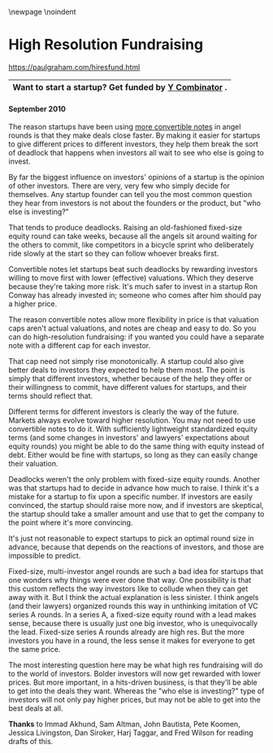\newpage
\noindent

High Resolution Fundraising
===========================


  

<https://paulgraham.com/hiresfund.html>
  




| **Want to start a startup?**   Get funded by  [Y Combinator](http://ycombinator.com/apply.html)   . |
| --- |


#### September 2010


  

  

 The reason startups have been using
 [more convertible notes](http://twitter.com/paulg/status/22319113993) 
 in angel
rounds is that they make deals close faster. By making it easier
for startups to give different prices to different investors, they
help them break the sort of deadlock that happens when investors
all wait to see who else is going to invest.
   

  

 By far the biggest influence on investors' opinions of a startup
is the opinion of other investors. There are very, very few who
simply decide for themselves. Any startup founder can tell you the
most common question they hear from investors is not about the
founders or the product, but "who else is investing?"
   

  

 That tends to produce deadlocks. Raising an old\-fashioned 
fixed\-size equity round can take weeks, because all the angels sit around
waiting for the others to commit, like competitors in a bicycle
sprint who deliberately ride slowly at the start so they can follow
whoever breaks first.
   

  

 Convertible notes let startups beat such deadlocks by rewarding
investors willing to move first with lower (effective) valuations.
Which they deserve because they're taking more risk. It's much
safer to invest in a startup Ron Conway has already invested in;
someone who comes after him should pay a higher price.
   

  

 The reason convertible notes allow more flexibility in price is
that valuation caps aren't actual valuations, and notes are cheap
and easy to do. So you can do high\-resolution fundraising: if you
wanted you could have a separate note with a different cap for each
investor.
   

  

 That cap need not simply rise monotonically. A startup could 
also give better deals to investors they expected to help
them most. The point is simply that different investors, 
whether because of the help they offer or their willingness to
commit, have different values for
startups, and their terms should reflect that.
   

  

 Different terms for different investors is
clearly the way of the future. Markets always evolve toward higher
resolution. You may not need to use convertible notes to do it.
With sufficiently lightweight standardized equity terms (and some
changes in investors' and lawyers' expectations about equity rounds)
you might be able to do the same thing with equity instead of debt.
Either would be fine with startups, so long as they can easily
change their valuation.
   

  

 Deadlocks weren't the only problem with fixed\-size equity rounds.
Another was that startups had to decide in advance how much to
raise. I think it's a mistake for a startup to fix upon a specific
number. If investors are easily convinced, the startup should raise more
now, and if investors are skeptical, the startup should take a
smaller amount and use that to get the company to the point where
it's more convincing.
   

  

 It's just not reasonable to expect startups to pick an optimal round
size in advance, because that depends on the reactions of investors,
and those are impossible to predict.
   

  

 Fixed\-size, multi\-investor angel rounds are such a bad idea for
startups that one wonders why things were ever done that way. One
possibility is that this custom reflects the way investors like to
collude when they can get away with it. But I think the actual
explanation is less sinister. I think angels (and their lawyers)
organized rounds this way in unthinking imitation of VC series A
rounds. In a series A, a fixed\-size equity round with a lead makes
sense, because there is usually just one big investor, who is
unequivocally the lead. Fixed\-size series A rounds already are
high res. But the more investors you have in a round, the less
sense it makes for everyone to get the same price.
   

  

 The most interesting question here may be what high res fundraising
will do to the world of investors. Bolder investors will now get
rewarded with lower prices. But more important, in a
hits\-driven business, is that they'll be able to get into the deals
they want. Whereas the "who else is investing?" type of investors
will not only pay higher prices, but may not be able to get into
the best deals at all.
   

  

  

  

  

  

  

  

**Thanks** 
 to Immad Akhund, Sam Altman, John Bautista, Pete Koomen, 
Jessica Livingston, Dan Siroker, Harj Taggar, and
Fred Wilson for reading drafts of this.
   

  






